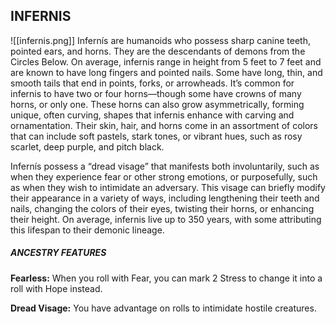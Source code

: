 ## INFERNIS
![[infernis.png]]
Infernís are humanoids who possess sharp canine teeth, pointed ears, and horns. They are the descendants of demons from the Circles Below. On average, infernis range in height from 5 feet to 7 feet and are known to have long fingers and pointed nails. Some have long, thin, and smooth tails that end in points, forks, or arrowheads. It’s common for infernis to have two or four horns—though some have crowns of many horns, or only one. These horns can also grow asymmetrically, forming unique, often curving, shapes that infernis enhance with carving and ornamentation. Their skin, hair, and horns come in an assortment of colors that can include soft pastels, stark tones, or vibrant hues, such as rosy scarlet, deep purple, and pitch black.  

Infernís possess a “dread visage” that manifests both involuntarily, such as when they experience fear or other strong emotions, or purposefully, such as when they wish to intimidate an adversary. This visage can briefly modify their appearance in a variety of ways, including lengthening their teeth and nails, changing the colors of their eyes, twisting their horns, or enhancing their height. On average, infernis live up to 350 years, with some attributing this lifespan to their demonic lineage.  

##### ANCESTRY FEATURES
**Fearless:** When you roll with Fear, you can mark 2 Stress to change it into a roll with Hope instead.  

**Dread Visage:** You have advantage on rolls to intimidate hostile creatures.  